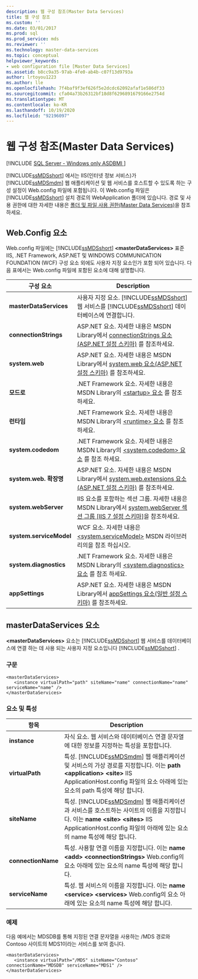 ```yaml
---
description: 웹 구성 참조(Master Data Services)
title: 웹 구성 참조
ms.custom: ''
ms.date: 03/01/2017
ms.prod: sql
ms.prod_service: mds
ms.reviewer: ''
ms.technology: master-data-services
ms.topic: conceptual
helpviewer_keywords:
- web configuration file [Master Data Services]
ms.assetid: b8cc9a35-97ab-4fe0-ab4b-c07f13d9793a
author: lrtoyou1223
ms.author: lle
ms.openlocfilehash: 7f4baf9f3ef626f5e2dcdc62092afaf1e586df33
ms.sourcegitcommit: cfa04a73b26312bf18d8f6296891679166e2754d
ms.translationtype: MT
ms.contentlocale: ko-KR
ms.lasthandoff: 10/19/2020
ms.locfileid: "92196097"
---
```

# <a name="web-configuration-reference-master-data-services"></a>웹 구성 참조(Master Data Services)

[!INCLUDE [SQL Server - Windows only ASDBMI  ](../includes/applies-to-version/sql-windows-only-asdbmi.md)]

  [!INCLUDE[ssMDSshort](../includes/ssmdsshort-md.md)] 에서는 IIS(인터넷 정보 서비스)가 [!INCLUDE[ssMDSmdm](../includes/ssmdsmdm-md.md)] 웹 애플리케이션 및 웹 서비스를 호스트할 수 있도록 하는 구성 설정이 Web.config 파일에 포함됩니다. 이 Web.config 파일은 [!INCLUDE[ssMDSshort](../includes/ssmdsshort-md.md)] 설치 경로의 WebApplication 폴더에 있습니다. 경로 및 사용 권한에 대한 자세한 내용은 [폴더 및 파일 사용 권한&#40;Master Data Services&#41;](../master-data-services/folder-and-file-permissions-master-data-services.md)을 참조하세요.  
  
## <a name="webconfig-elements"></a>Web.Config 요소  
 Web.config 파일에는 [!INCLUDE[ssMDSshort](../includes/ssmdsshort-md.md)] **\<masterDataServices>** 표준 IIS, .NET Framework, ASP.NET 및 WINDOWS COMMUNICATION FOUNDATION (WCF) 구성 요소 외에도 사용자 지정 요소인가 포함 되어 있습니다. 다음 표에서는 Web.config 파일에 포함된 요소에 대해 설명합니다.  
  
|구성 요소|Description|  
|---------------------------|-----------------|  
|**masterDataServices**|사용자 지정 요소. [!INCLUDE[ssMDSshort](../includes/ssmdsshort-md.md)] 웹 서비스를 [!INCLUDE[ssMDSshort](../includes/ssmdsshort-md.md)] 데이터베이스에 연결합니다.|  
|**connectionStrings**|ASP.NET 요소. 자세한 내용은 MSDN Library에서 [connectionStrings 요소(ASP.NET 설정 스키마)](/previous-versions/dotnet/netframework-4.0/bf7sd233(v=vs.100)) 를 참조하세요.|  
|**system.web**|ASP.NET 요소. 자세한 내용은 MSDN Library에서 [system.web 요소(ASP.NET 설정 스키마)](/previous-versions/dotnet/netframework-4.0/dayb112d(v=vs.100)) 를 참조하세요.|  
|**모드로**|.NET Framework 요소. 자세한 내용은 MSDN Library의 [ \<startup> 요소](/dotnet/framework/configure-apps/file-schema/startup/startup-element) 를 참조 하세요.|  
|**런타임**|.NET Framework 요소. 자세한 내용은 MSDN Library의 [ \<runtime> 요소](/dotnet/framework/configure-apps/file-schema/runtime/runtime-element) 를 참조 하세요.|  
|**system.codedom**|.NET Framework 요소. 자세한 내용은 MSDN Library의 [ \<system.codedom> 요소](/dotnet/framework/configure-apps/file-schema/compiler/system-codedom-element) 를 참조 하세요.|  
|**system.web. 확장명**|ASP.NET 요소. 자세한 내용은 MSDN Library에서 [system.web.extensions 요소(ASP.NET 설정 스키마)](/previous-versions/dotnet/netframework-4.0/bb546044(v=vs.100)) 를 참조하세요.|  
|**system.webServer**|IIS 요소를 포함하는 섹션 그룹. 자세한 내용은 MSDN Library에서 [system.webServer 섹션 그룹 \[IIS 7 설정 스키마\]](/previous-versions/iis/settings-schema/ms689429(v=vs.90))을 참조하세요.|  
|**system.serviceModel**|WCF 요소. 자세한 내용은 [\<system.serviceModel>](/dotnet/framework/configure-apps/file-schema/wcf/system-servicemodel) MSDN 라이브러리의을 참조 하십시오.|  
|**system.diagnostics**|.NET Framework 요소. 자세한 내용은 MSDN Library의 [ \<system.diagnostics> 요소](/dotnet/framework/configure-apps/file-schema/trace-debug/system-diagnostics-element) 를 참조 하세요.|  
|**appSettings**|ASP.NET 요소. 자세한 내용은 MSDN Library에서 [appSettings 요소(일반 설정 스키마)](/previous-versions/dotnet/netframework-4.0/ms228154(v=vs.100)) 를 참조하세요.|  
  
## <a name="masterdataservices-element"></a>masterDataServices 요소  
 **\<masterDataServices>** 요소는 [!INCLUDE[ssMDSshort](../includes/ssmdsshort-md.md)] 웹 서비스를 데이터베이스에 연결 하는 데 사용 되는 사용자 지정 요소입니다 [!INCLUDE[ssMDSshort](../includes/ssmdsshort-md.md)] .  
  
### <a name="syntax"></a>구문  
  
```  
<masterDataServices>  
   <instance virtualPath="path" siteName="name" connectionName="name" serviceName="name" />  
</masterDataServices>  
```  
  
### <a name="elements-and-attributes"></a>요소 및 특성  
  
|항목|Description|  
|----------|-----------------|  
|**instance**|자식 요소. 웹 서비스와 데이터베이스 연결 문자열에 대한 정보를 지정하는 특성을 포함합니다.|  
|**virtualPath**|특성. [!INCLUDE[ssMDSmdm](../includes/ssmdsmdm-md.md)] 웹 애플리케이션 및 서비스의 가상 경로를 지정합니다. 이는 **path** **\<application>** **\<site>** IIS ApplicationHost.config 파일의 요소 아래에 있는 요소의 path 특성에 해당 합니다.|  
|**siteName**|특성. [!INCLUDE[ssMDSmdm](../includes/ssmdsmdm-md.md)] 웹 애플리케이션과 서비스를 호스트하는 사이트의 이름을 지정합니다. 이는 **name** **\<site>** **\<sites>** IIS ApplicationHost.config 파일의 아래에 있는 요소의 name 특성에 해당 합니다.|  
|**connectionName**|특성. 사용할 연결 이름을 지정합니다. 이는 **name** **\<add>** **\<connectionStrings>** Web.config의 요소 아래에 있는 요소의 name 특성에 해당 합니다.|  
|**serviceName**|특성. 웹 서비스의 이름을 지정합니다. 이는 **name** **\<service>** **\<services>** Web.config의 요소 아래에 있는 요소의 name 특성에 해당 합니다.|  
  
### <a name="example"></a>예제  
 다음 예에서는 MDSDB를 통해 지정된 연결 문자열을 사용하는 /MDS 경로와 Contoso 사이트의 MDS1이라는 서비스를 보여 줍니다.  
  
```  
<masterDataServices>  
   <instance virtualPath="/MDS" siteName="Contoso" connectionName="MDSDB" serviceName="MDS1" />  
</masterDataServices>  
```  
  
